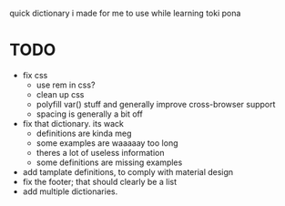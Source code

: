 quick dictionary i made for me to use while learning toki pona

# TODO
* fix css
	* use rem in css?
	* clean up css
	* polyfill var() stuff and generally improve cross-browser support
	* spacing is generally a bit off
* fix that dictionary. its wack
	* definitions are kinda meg
	* some examples are waaaaay too long
	* theres a lot of useless information
	* some definitions are missing examples  
* add tamplate definitions, to comply with material design
* fix the footer; that should clearly be a list
* add multiple dictionaries.
